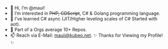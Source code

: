 - 👋 Hi, I’m @maui!
- 👀 I’m interested in <del>PHP, GDScript</del>, C# & Golang programming language.
- 🌱 I’ve learned C# async (JIT/Higher leveling scales of C# Started with aot).
- 💞️ Part of a Orgs average 10+ Repos.
- 📫 Reach via E-Mail: mauii@kubeo.net.
✨ Thanks for Viewing my Profile! ✨
